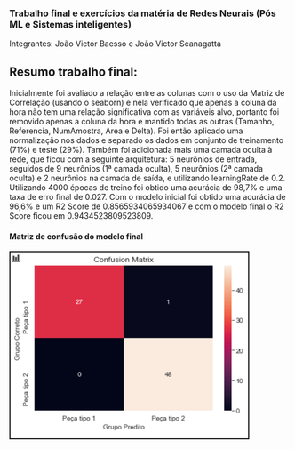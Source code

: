 
### Trabalho final e exercícios da matéria de Redes Neurais (Pós ML e Sistemas inteligentes)

Integrantes: João Victor Baesso e João Victor Scanagatta

## Resumo trabalho final:
Inicialmente foi avaliado a relação entre as colunas com o uso da Matriz de Correlação (usando o seaborn) e nela verificado que apenas a coluna da hora não tem uma relação significativa com as variáveis alvo, portanto foi removido apenas a coluna da hora e mantido todas as outras (Tamanho, Referencia, NumAmostra, Area e Delta). Foi então aplicado uma normalização nos dados e separado os dados em conjunto de treinamento (71%) e teste (29%). Também foi adicionada mais uma camada oculta à rede, que ficou com a seguinte arquitetura: 5 neurônios de entrada, seguidos de 9 neurônios (1ª camada oculta), 5 neurônios (2ª camada oculta) e 2 neurônios na camada de saída, e utilizando learningRate de 0.2. Utilizando 4000 épocas de treino foi obtido uma acurácia de 98,7% e uma taxa de erro final de 0.027.
Com o modelo inicial foi obtido uma acurácia de 96,6% e um R2 Score de 0.8565934065934067 e com o modelo final o R2 Score ficou em 0.9434523809523809.

#### Matriz de confusão do modelo final
<img src='matriz-confusao.png' />